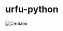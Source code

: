 # urfu-python
![Снимок](https://user-images.githubusercontent.com/65082041/205493290-18370370-af52-4585-aeae-226ff62f5e09.PNG)
